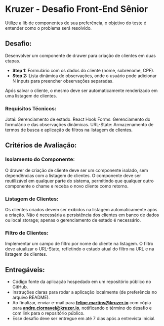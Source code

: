 # **Kruzer - Desafio Front-End Sênior**

Utilize a lib de componentes de sua preferência, o objetivo do teste é entender como o problema será resolvido.

## **Desafio:**
Desenvolver um componente de drawer para criação de clientes em duas etapas.

- **Step 1:** Formulário com os dados do cliente (nome, sobrenome, CPF).
- **Step 2:** Lista dinâmica de observações, onde o usuário pode adicionar N inputs para preencher observações separadas.

Após salvar o cliente, o mesmo deve ser automaticamente renderizado em uma listagem de clientes.

### **Requisitos Técnicos:**
Jotai: Gerenciamento de estado.
React Hook Forms: Gerenciamento do formulário e das observações dinâmicas.
URL-State: Armazenamento de termos de busca e aplicação de filtros na listagem de clientes.

## Critérios de Avaliação:

### **Isolamento do Componente:**
O drawer de criação de cliente deve ser um componente isolado, sem dependências com a listagem de clientes.
O componente deve ser reutilizável em qualquer parte do sistema, permitindo que qualquer outro componente o chame e receba o novo cliente como retorno.

### **Listagem de Clientes:**
Os clientes criados devem ser exibidos na listagem automaticamente após a criação.
Não é necessária a persistência dos clientes em banco de dados ou local storage; apenas o gerenciamento de estado é necessário.

### **Filtro de Clientes:**
Implementar um campo de filtro por nome do cliente na listagem.
O filtro deve atualizar o URL-State, refletindo o estado atual do filtro na URL e na listagem de clientes.

## **Entregáveis:**
- Código fonte da aplicação hospedado em um repositório público no GitHub.
- Instruções claras para rodar a aplicação localmente (de preferência no arquivo README).
- Ao finalizar, enviar e-mail para **felipe.martins@kruzer.io** com cópia para **andre.ciornavei@kruzer.io**, notificando o término do desafio e com link para o repositório público.
- Esse desafio deve ser entregue em até 7 dias após a entrevista inicial.
